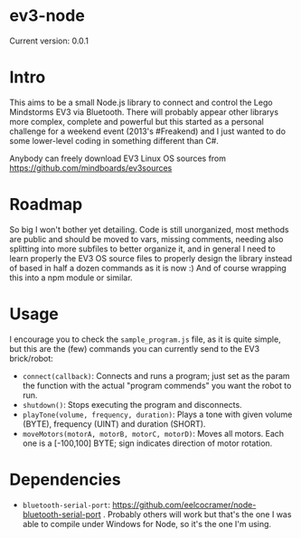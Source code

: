 ﻿ev3-node
=====

Current version: 0.0.1

# Intro #

This aims to be a small Node.js library to connect and control the Lego Mindstorms EV3 via Bluetooth.
There will probably appear other librarys more complex, complete and powerful but this started as a personal challenge
for a weekend event (2013's #Freakend) and I just wanted to do some lower-level coding in something different than C#.

Anybody can freely download EV3 Linux OS sources from https://github.com/mindboards/ev3sources

# Roadmap #

So big I won't bother yet detailing. Code is still unorganized, most methods are public and should be moved to vars,
missing comments, needing also splitting into more subfiles to better organize it, and in general I need to learn properly
the EV3 OS source files to properly design the library instead of based in half a dozen commands as it is now :)
And of course wrapping this into a npm module or similar.

# Usage #

I encourage you to check the `sample_program.js` file, as it is quite simple, but this are the (few) commands you can
currently send to the EV3 brick/robot:
* `connect(callback)`: Connects and runs a program; just set as the param the function with the actual "program commends" you want the robot to run.
* `shutdown()`: Stops executing the program and disconnects.
* `playTone(volume, frequency, duration)`: Plays a tone with given volume (BYTE), frequency (UINT) and duration (SHORT).
* `moveMotors(motorA, motorB, motorC, motorD)`: Moves all motors. Each one is a [-100,100] BYTE; sign indicates direction of motor rotation.

# Dependencies #

* `bluetooth-serial-port`: https://github.com/eelcocramer/node-bluetooth-serial-port . Probably others will work but that's
 the one I was able to compile under Windows for Node, so it's the one I'm using.
